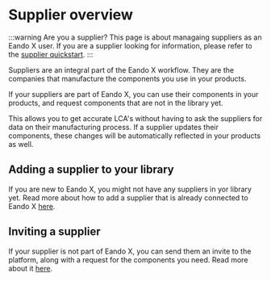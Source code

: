 # Supplier overview

:::warning Are you a supplier?
This page is about managaing suppliers as an Eando X user. If you are a supplier looking for information, please refer to the [supplier quickstart](/documentation/getting-started/supplier-quickstart).
:::

Suppliers are an integral part of the Eando X workflow. They are the companies that manufacture the components you use in your products.

If your suppliers are part of Eando X, you can use their components in your products, and request  components that are not in the library yet.

This allows you to get accurate LCA's without having to ask the suppliers for data on their manufacturing process. If a supplier updates their components, these changes will be automatically reflected in your products as well.

## Adding a supplier to your library

If you are new to Eando X, you might not have any suppliers in yor library yet. Read more about how to add a supplier that is already connected to Eando X [here](/documentation/supplier/adding-a-supplier).

## Inviting a supplier

If your supplier is not part of Eando X, you can send them an invite to the platform, along with a request for the components you need. Read more about it [here](/documentation/supplier/inviting-a-supplier).
